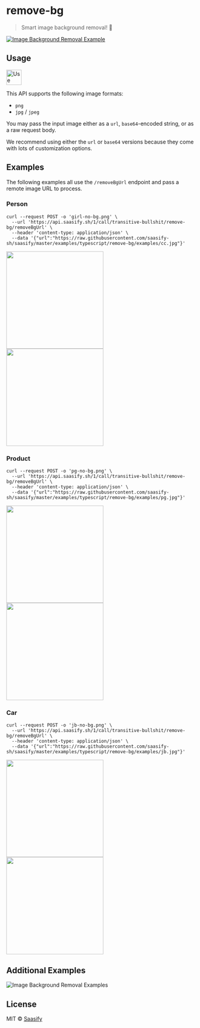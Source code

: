 # remove-bg

> Smart image background removal! 🤯

<a href="https://transitive-bullshit_remove-bg.saasify.sh">
  <img
    src="https://raw.githubusercontent.com/saasify-sh/saasify/master/examples/typescript/remove-bg/media/splash-0.jpg"
    alt="Image Background Removal Example"
  />
</a>

## Usage

<a href="https://transitive-bullshit_remove-bg.saasify.sh">
  <img
    src="https://badges.saasify.sh"
    height="40"
    alt="Use Hosted API"
  />
</a>

This API supports the following image formats:

- `png`
- `jpg` / `jpeg`

You may pass the input image either as a `url`, `base64`-encoded string, or as a raw request body.

We recommend using either the `url` or `base64` versions because they come with lots of customization options.

## Examples

The following examples all use the `/removeBgUrl` endpoint and pass a remote image URL to process.

### Person

```
curl --request POST -o 'girl-no-bg.png' \
  --url 'https://api.saasify.sh/1/call/transitive-bullshit/remove-bg/removeBgUrl' \
  --header 'content-type: application/json' \
  --data '{"url":"https://raw.githubusercontent.com/saasify-sh/saasify/master/examples/typescript/remove-bg/examples/cc.jpg"}'
```

<p>
  <img src="https://raw.githubusercontent.com/saasify-sh/saasify/master/examples/typescript/remove-bg/examples/cc.jpg" width="256" />
  <img src="https://raw.githubusercontent.com/saasify-sh/saasify/master/examples/typescript/remove-bg/examples/girl-no-bg.png" width="256" />
</p>

### Product

```
curl --request POST -o 'pg-no-bg.png' \
  --url 'https://api.saasify.sh/1/call/transitive-bullshit/remove-bg/removeBgUrl' \
  --header 'content-type: application/json' \
  --data '{"url":"https://raw.githubusercontent.com/saasify-sh/saasify/master/examples/typescript/remove-bg/examples/pg.jpg"}'
```

<p>
  <img src="https://raw.githubusercontent.com/saasify-sh/saasify/master/examples/typescript/remove-bg/examples/pg.jpg" width="256" />
  <img src="https://raw.githubusercontent.com/saasify-sh/saasify/master/examples/typescript/remove-bg/examples/pg-no-bg.png" width="256" />
</p>

### Car

```
curl --request POST -o 'jb-no-bg.png' \
  --url 'https://api.saasify.sh/1/call/transitive-bullshit/remove-bg/removeBgUrl' \
  --header 'content-type: application/json' \
  --data '{"url":"https://raw.githubusercontent.com/saasify-sh/saasify/master/examples/typescript/remove-bg/examples/jb.jpg"}'
```

<p>
  <img src="https://raw.githubusercontent.com/saasify-sh/saasify/master/examples/typescript/remove-bg/examples/jb.jpg" width="256" />
  <img src="https://raw.githubusercontent.com/saasify-sh/saasify/master/examples/typescript/remove-bg/examples/jb-no-bg.png" width="256" />
</p>

## Additional Examples

<img
  src="https://raw.githubusercontent.com/saasify-sh/saasify/master/examples/typescript/remove-bg/media/splash-1.jpg"
  alt="Image Background Removal Examples"
/>

## License

MIT © [Saasify](https://saasify.sh)
